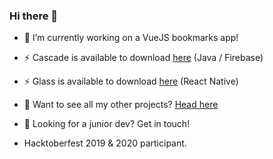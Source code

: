 ### Hi there 👋

<!--
**anton25360/anton25360** is a ✨ _special_ ✨ repository because its `README.md` (this file) appears on your GitHub profile.
-->

- 🔭 I’m currently working on a VueJS bookmarks app!
- ⚡ Cascade is available to download [here](http://bit.ly/cascade-app) (Java / Firebase)
- ⚡ Glass is available to download [here](http://bit.ly/glass-app) (React Native)

- 🌱 Want to see all my other projects? [Head here](http://antonwebb.me)
- 💬 Looking for a junior dev? Get in touch!

- Hacktoberfest 2019 & 2020 participant.
